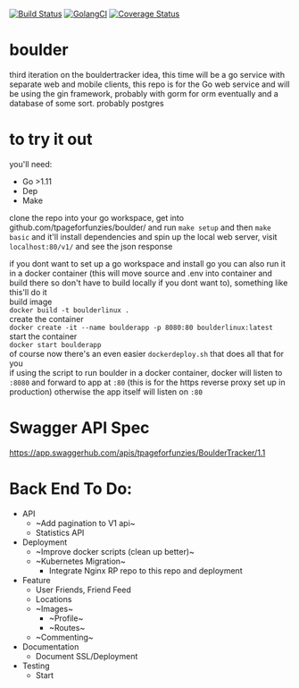[![Build Status](https://travis-ci.org/tpageforfunzies/boulder.svg?branch=master)](https://travis-ci.org/tpageforfunzies/boulder)
[![GolangCI](https://golangci.com/badges/github.com/golangci/golangci-lint.svg)](https://golangci.com)
[![Coverage Status](https://coveralls.io/repos/github/tpageforfunzies/boulder/badge.svg?branch=master)](https://coveralls.io/github/tpageforfunzies/boulder?branch=master)

# boulder 
third iteration on the bouldertracker idea, this time will be a go service with separate web and mobile clients, this repo is for the Go web service and will be using the gin framework, probably with gorm for orm eventually and a database of some sort.  probably postgres

# to try it out
you'll need: 
  * Go >1.11
  * Dep
  * Make

clone the repo into your go workspace, get into github.com/tpageforfunzies/boulder/ and run `make setup` and then `make basic` and it'll install dependencies and spin up the local web server, visit `localhost:80/v1/` and see the json response

if you dont want to set up a go workspace and install go 
you can also run it in a docker container (this will move source and .env into container and build there so don't have to build locally if you dont want to), something like this'll do it
<br>
build image 
<br>
`docker build -t boulderlinux .`
<br>
create the container
<br>
`docker create -it --name boulderapp -p 8080:80 boulderlinux:latest`
<br>
start the container
<br>
`docker start boulderapp`
<br>
of course now there's an even easier `dockerdeploy.sh` that does all that for you
<br>
if using the script to run boulder in a docker container, docker will listen to `:8080` and forward to app at `:80` (this is for the https reverse proxy set up in production) otherwise the app itself will listen on `:80`

# Swagger API Spec
https://app.swaggerhub.com/apis/tpageforfunzies/BoulderTracker/1.1

# Back End To Do:
 * API
 	 * ~Add pagination to V1 api~
   * Statistics API
 * Deployment
   * ~Improve docker scripts (clean up better)~
   * ~Kubernetes Migration~
 	 * Integrate Nginx RP repo to this repo and deployment
 * Feature
 	 * User Friends, Friend Feed
 	 * Locations
   * ~Images~
     * ~Profile~
     * ~Routes~
   * ~Commenting~
 * Documentation
 	 * Document SSL/Deployment
 * Testing
 	 * Start
